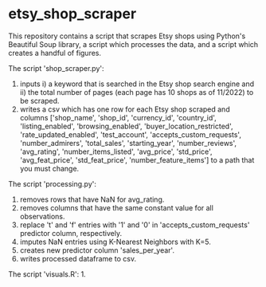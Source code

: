 # etsy_shop_scraper
This repository contains a script that scrapes Etsy shops using Python's Beautiful Soup library, a script which processes the data, and a script which creates a handful of figures. 

The script 'shop_scraper.py':
1. inputs i) a keyword that is searched in the Etsy shop search engine and ii) the total number of pages (each page has 10 shops as of 11/2022) to be scraped.
2. writes a csv which has one row for each Etsy shop scraped and columns ['shop_name', 'shop_id', 'currency_id', 'country_id', 'listing_enabled', 'browsing_enabled', 'buyer_location_restricted', 'rate_updated_enabled', 'test_account', 'accepts_custom_requests', 'number_admirers', 'total_sales', 'starting_year', 'number_reviews', 'avg_rating', 'number_items_listed', 'avg_price', 'std_price', 'avg_feat_price', 'std_feat_price', 'number_feature_items'] to a path that you must change. 

The script 'processing.py':
1. removes rows that have NaN for avg_rating.
2. removes columns that have the same constant value for all observations.
3. replace 't' and 'f' entries with '1' and '0' in 'accepts_custom_requests' predictor column, respectively.
4. imputes NaN entries using K-Nearest Neighbors with K=5.
5. creates new predictor column 'sales_per_year'.
6. writes processed dataframe to csv.

The script 'visuals.R':
1. 

